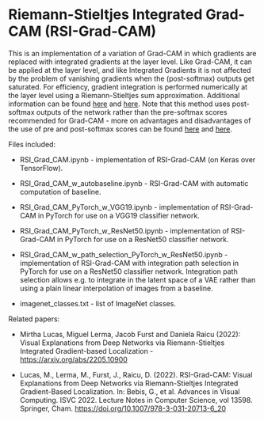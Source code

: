 # Riemann-Stieltjes Integrated Grad-CAM (RSI-Grad-CAM)

This is an implementation of a variation of Grad-CAM in which gradients are replaced with integrated gradients at the layer level. Like Grad-CAM, it can be applied at the layer level, and like Integrated Gradients it is not affected by the problem of vanishing gradients when the (post-softmax) outputs get saturated. For efficiency, gradient integration is performed numerically at the layer level using a Riemann-Stieltjes sum approximation. Additional information can be found [here](https://arxiv.org/abs/2205.10900) and [here](https://link.springer.com/chapter/10.1007/978-3-031-20713-6_20). Note that this method uses post-softmax outputs of the network rather than the pre-softmax scores recommended for Grad-CAM - more on advantages and disadvantages of the use of pre and post-softmax scores can be found [here](https://arxiv.org/abs/2306.13197) and [here](https://arxiv.org/abs/2307.03305).

Files included:

- RSI_Grad_CAM.ipynb - implementation of RSI-Grad-CAM (on Keras over TensorFlow).

- RSI_Grad_CAM_w_autobaseline.ipynb - RSI-Grad-CAM with automatic computation of baseline.

- RSI_Grad_CAM_PyTorch_w_VGG19.ipynb - implementation of RSI-Grad-CAM in PyTorch for use on a VGG19 classifier network.

- RSI_Grad_CAM_PyTorch_w_ResNet50.ipynb - implementation of RSI-Grad-CAM in PyTorch for use on a ResNet50 classifier network.

- RSI_Grad_CAM_w_path_selection_PyTorch_w_ResNet50.ipynb - implementation of RSI-Grad-CAM with integration path selection in PyTorch for use on a ResNet50 classifier network. Integration path selection allows e.g. to integrate in the latent space of a VAE rather than using a plain linear interpolation of images from a baseline.

- imagenet_classes.txt - list of ImageNet classes.

Related papers: 

- Mirtha Lucas, Miguel Lerma, Jacob Furst and Daniela Raicu (2022): Visual Explanations from Deep Networks via Riemann-Stieltjes Integrated Gradient-based Localization - https://arxiv.org/abs/2205.10900

- Lucas, M., Lerma, M., Furst, J., Raicu, D. (2022). RSI-Grad-CAM: Visual Explanations from Deep Networks via Riemann-Stieltjes Integrated Gradient-Based Localization. In: Bebis, G., et al. Advances in Visual Computing. ISVC 2022. Lecture Notes in Computer Science, vol 13598. Springer, Cham. https://doi.org/10.1007/978-3-031-20713-6_20

